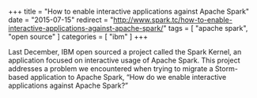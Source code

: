 +++
title = "How to enable interactive applications against Apache Spark"
date = "2015-07-15"
redirect = "http://www.spark.tc/how-to-enable-interactive-applications-against-apache-spark/"
tags = [ "apache spark", "open source" ]
categories = [ "ibm" ]
+++

Last December, IBM open sourced a project called the Spark Kernel, an
application focused on interactive usage of Apache Spark. This project
addresses a problem we encountered when trying to migrate a Storm-based
application to Apache Spark, “How do we enable interactive applications
against Apache Spark?”

